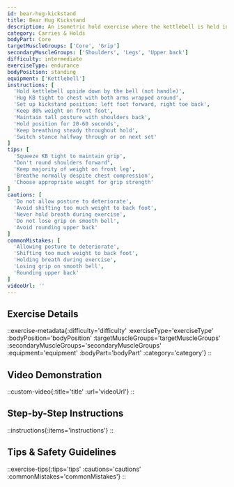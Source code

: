 ```yaml
---
id: bear-hug-kickstand
title: Bear Hug Kickstand
description: An isometric hold exercise where the kettlebell is held in a "bear hug" position at chest level while maintaining a kickstand (B-stance) position, building anterior core strength, grip endurance, and unilateral leg stability simultaneously.
category: Carries & Holds
bodyPart: Core
targetMuscleGroups: ['Core', 'Grip']
secondaryMuscleGroups: ['Shoulders', 'Legs', 'Upper back']
difficulty: intermediate
exerciseType: endurance
bodyPosition: standing
equipment: ['Kettlebell']
instructions: [
  'Hold kettlebell upside down by the bell (not handle)',
  'Hug KB tight to chest with both arms wrapped around',
  'Set up kickstand position: left foot forward, right toe back',
  'Keep 80% weight on front foot',
  'Maintain tall posture with shoulders back',
  'Hold position for 20-60 seconds',
  'Keep breathing steady throughout hold',
  'Switch stance halfway through or on next set'
]
tips: [
  'Squeeze KB tight to maintain grip',
  "Don't round shoulders forward",
  'Keep majority of weight on front leg',
  'Breathe normally despite chest compression',
  'Choose appropriate weight for grip strength'
]
cautions: [
  'Do not allow posture to deteriorate',
  'Avoid shifting too much weight to back foot',
  'Never hold breath during exercise',
  'Do not lose grip on smooth bell',
  'Avoid rounding upper back'
]
commonMistakes: [
  'Allowing posture to deteriorate',
  'Shifting too much weight to back foot',
  'Holding breath during exercise',
  'Losing grip on smooth bell',
  'Rounding upper back'
]
videoUrl: ''
---
```


## Exercise Details

::exercise-metadata{:difficulty='difficulty' :exerciseType='exerciseType' :bodyPosition='bodyPosition' :targetMuscleGroups='targetMuscleGroups' :secondaryMuscleGroups='secondaryMuscleGroups' :equipment='equipment' :bodyPart='bodyPart' :category='category'}
::

## Video Demonstration

::custom-video{:title='title' :url='videoUrl'}
::

## Step-by-Step Instructions

::instructions{:items='instructions'}
::

## Tips & Safety Guidelines

::exercise-tips{:tips='tips' :cautions='cautions' :commonMistakes='commonMistakes'}
::
